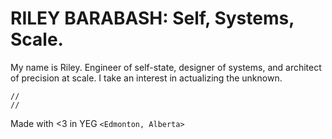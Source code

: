 # RILEY BARABASH: Self, Systems, Scale.

My name is Riley. Engineer of self-state, designer of systems, and architect of precision at scale. I take an interest in actualizing the unknown.

```
//
//
```

Made with <3 in YEG `<Edmonton, Alberta>`
